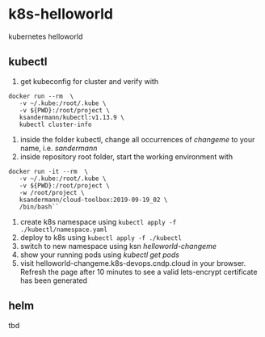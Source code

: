 # k8s-helloworld
kubernetes helloworld

## kubectl
1. get kubeconfig for cluster and verify with
 ```
 docker run --rm  \
    -v ~/.kube:/root/.kube \
    -v ${PWD}:/root/project \
    ksandermann/kubectl:v1.13.9 \
    kubectl cluster-info
 ```
1. inside the folder kubectl, change all occurrences of *changeme* to your name, i.e. *sandermann*
1. inside repository root folder, start the working environment with
 ```
 docker run -it --rm  \
    -v ~/.kube:/root/.kube \
    -v ${PWD}:/root/project \
    -w /root/project \
    ksandermann/cloud-toolbox:2019-09-19_02 \
    /bin/bash``
 ```
1. create k8s namespace using ```kubectl apply -f ./kubectl/namespace.yaml```
1. deploy to k8s using ```kubectl apply -f ./kubectl```
1. switch to new namespace using ksn *helloworld-changeme*
1. show your running pods using *kubectl get pods*
1. visit helloworld-changeme.k8s-devops.cndp.cloud in your browser. Refresh the page after 10 minutes to see a valid lets-encrypt certificate has been generated

## helm
tbd




